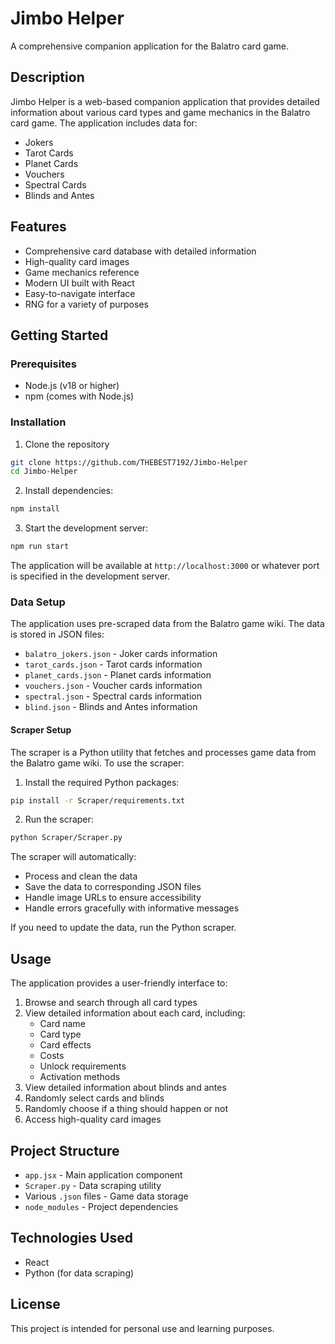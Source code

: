 # Jimbo Helper

A comprehensive companion application for the Balatro card game.

## Description

Jimbo Helper is a web-based companion application that provides detailed information about various card types and game mechanics in the Balatro card game. The application includes data for:
- Jokers
- Tarot Cards
- Planet Cards
- Vouchers
- Spectral Cards
- Blinds and Antes

## Features

- Comprehensive card database with detailed information
- High-quality card images
- Game mechanics reference
- Modern UI built with React
- Easy-to-navigate interface
- RNG for a variety of purposes

## Getting Started

### Prerequisites

- Node.js (v18 or higher)
- npm (comes with Node.js)

### Installation

1. Clone the repository
```bash
git clone https://github.com/THEBEST7192/Jimbo-Helper
cd Jimbo-Helper
```

2. Install dependencies:
```bash
npm install
```

3. Start the development server:
```bash
npm run start
```

The application will be available at `http://localhost:3000` or whatever port is specified in the development server.

### Data Setup

The application uses pre-scraped data from the Balatro game wiki. The data is stored in JSON files:
- `balatro_jokers.json` - Joker cards information
- `tarot_cards.json` - Tarot cards information
- `planet_cards.json` - Planet cards information
- `vouchers.json` - Voucher cards information
- `spectral.json` - Spectral cards information
- `blind.json` - Blinds and Antes information

#### Scraper Setup

The scraper is a Python utility that fetches and processes game data from the Balatro game wiki. To use the scraper:

1. Install the required Python packages:
```bash
pip install -r Scraper/requirements.txt
```

2. Run the scraper:
```bash
python Scraper/Scraper.py
```

The scraper will automatically:
- Process and clean the data
- Save the data to corresponding JSON files
- Handle image URLs to ensure accessibility
- Handle errors gracefully with informative messages

If you need to update the data, run the Python scraper.

## Usage

The application provides a user-friendly interface to:

1. Browse and search through all card types
2. View detailed information about each card, including:
   - Card name
   - Card type
   - Card effects
   - Costs
   - Unlock requirements
   - Activation methods
3. View detailed information about blinds and antes
4. Randomly select cards and blinds
5. Randomly choose if a thing should happen or not
6. Access high-quality card images

## Project Structure

- `app.jsx` - Main application component
- `Scraper.py` - Data scraping utility
- Various `.json` files - Game data storage
- `node_modules` - Project dependencies

## Technologies Used

- React
- Python (for data scraping)

## License

This project is intended for personal use and learning purposes.